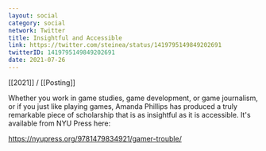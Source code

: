```yaml
---
layout: social
category: social
network: Twitter
title: Insightful and Accessible
link: https://twitter.com/steinea/status/1419795149849202691
twitterID: 1419795149849202691
date: 2021-07-26
---
```


[[2021]] / [[Posting]]

Whether you work in game studies, game development, or game journalism, or if you just like playing games, Amanda Phillips has produced a truly remarkable piece of scholarship that is as insightful as it is accessible. It's available from NYU Press here:

<https://nyupress.org/9781479834921/gamer-trouble/>

